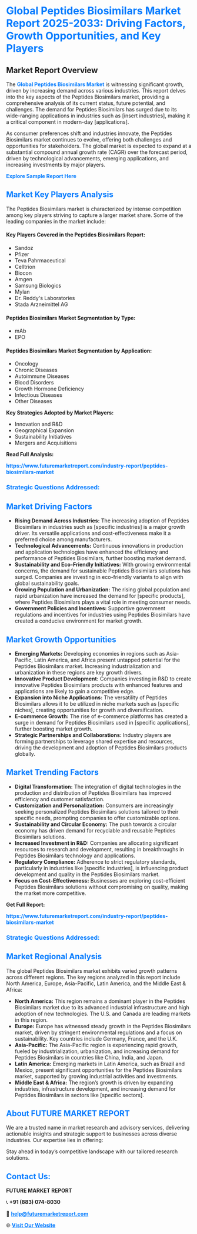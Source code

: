 <h1 style="color: #007BFF;">Global Peptides Biosimilars Market Report 2025-2033: Driving Factors, Growth Opportunities, and Key Players</h1>

<section id="overview">
<h2>Market Report Overview</h2>
<p>The <a href="https://www.futuremarketreport.com/industry-report/peptides-biosimilars-market" style="color: #007BFF; text-decoration: none;"><strong>Global Peptides Biosimilars Market</strong></a> is witnessing significant growth, driven by increasing demand across various industries. This report delves into the key aspects of the Peptides Biosimilars market, providing a comprehensive analysis of its current status, future potential, and challenges. The demand for Peptides Biosimilars has surged due to its wide-ranging applications in industries such as [insert industries], making it a critical component in modern-day [applications].</p>
<p>As consumer preferences shift and industries innovate, the Peptides Biosimilars market continues to evolve, offering both challenges and opportunities for stakeholders. The global market is expected to expand at a substantial compound annual growth rate (CAGR) over the forecast period, driven by technological advancements, emerging applications, and increasing investments by major players.</p>
</section>

<section id="overview">
<p><a href="https://www.futuremarketreport.com/request-sample/reportId=33117" style="color: #007BFF; text-decoration: none;"><strong>Explore Sample Report Here</strong></a></p>
</section>

<section id="key-players">
<h2 style="color: #007BFF;">Market Key Players Analysis</h2>
<p>The Peptides Biosimilars market is characterized by intense competition among key players striving to capture a larger market share. Some of the leading companies in the market include:</p>
<h4>Key Players Covered in the Peptides Biosimilars Report:</h4>
<ul><li>Sandoz</li><li>Pfizer</li><li>Teva Pahrmaceutical</li><li>Celltrion</li><li>Biocon</li><li>Amgen</li><li>Samsung Biologics</li><li>Mylan</li><li>Dr. Reddy&#039;s Laboratories</li><li>Stada Arzneimittel AG</li></ul>
<h4>Peptides Biosimilars Market Segmentation by Type:</h4>
<ul><li>mAb</li><li>EPO</li></ul>

<h4>Peptides Biosimilars Market Segmentation by Application:</h4>
<ul><li>Oncology</li><li>Chronic Diseases</li><li>Autoimmune Diseases</li><li>Blood Disorders</li><li>Growth Hormone Deficiency</li><li>Infectious Diseases</li><li>Other Diseases</li></ul>
<p><strong>Key Strategies Adopted by Market Players:</strong></p>
<ul>
<li>Innovation and R&D</li>
<li>Geographical Expansion</li>
<li>Sustainability Initiatives</li>
<li>Mergers and Acquisitions</li>
</ul>
</section>

<section>
<p><strong>Read Full Analysis: </strong></p><a href="https://www.futuremarketreport.com/industry-report/peptides-biosimilars-market" style="color: #007BFF; text-decoration: none;"><strong>https://www.futuremarketreport.com/industry-report/peptides-biosimilars-market</strong></a>
<h3 style="color: #007BFF;">Strategic Questions Addressed:</h3>
</section>

<section id="driving-factors">
<h2 style="color: #007BFF;">Market Driving Factors</h2>
<ul>
<li><strong>Rising Demand Across Industries:</strong> The increasing adoption of Peptides Biosimilars in industries such as [specific industries] is a major growth driver. Its versatile applications and cost-effectiveness make it a preferred choice among manufacturers.</li>
<li><strong>Technological Advancements:</strong> Continuous innovations in production and application technologies have enhanced the efficiency and performance of Peptides Biosimilars, further boosting market demand.</li>
<li><strong>Sustainability and Eco-Friendly Initiatives:</strong> With growing environmental concerns, the demand for sustainable Peptides Biosimilars solutions has surged. Companies are investing in eco-friendly variants to align with global sustainability goals.</li>
<li><strong>Growing Population and Urbanization:</strong> The rising global population and rapid urbanization have increased the demand for [specific products], where Peptides Biosimilars plays a vital role in meeting consumer needs.</li>
<li><strong>Government Policies and Incentives:</strong> Supportive government regulations and incentives for industries using Peptides Biosimilars have created a conducive environment for market growth.</li>
</ul>
</section>

<section id="growth-opportunities">
<h2 style="color: #007BFF;">Market Growth Opportunities</h2>
<ul>
<li><strong>Emerging Markets:</strong> Developing economies in regions such as Asia-Pacific, Latin America, and Africa present untapped potential for the Peptides Biosimilars market. Increasing industrialization and urbanization in these regions are key growth drivers.</li>
<li><strong>Innovative Product Development:</strong> Companies investing in R&D to create innovative Peptides Biosimilars products with enhanced features and applications are likely to gain a competitive edge.</li>
<li><strong>Expansion into Niche Applications:</strong> The versatility of Peptides Biosimilars allows it to be utilized in niche markets such as [specific niches], creating opportunities for growth and diversification.</li>
<li><strong>E-commerce Growth:</strong> The rise of e-commerce platforms has created a surge in demand for Peptides Biosimilars used in [specific applications], further boosting market growth.</li>
<li><strong>Strategic Partnerships and Collaborations:</strong> Industry players are forming partnerships to leverage shared expertise and resources, driving the development and adoption of Peptides Biosimilars products globally.</li>
</ul>
</section>

<section id="trending-factors">
<h2 style="color: #007BFF;">Market Trending Factors</h2>
<ul>
<li><strong>Digital Transformation:</strong> The integration of digital technologies in the production and distribution of Peptides Biosimilars has improved efficiency and customer satisfaction.</li>
<li><strong>Customization and Personalization:</strong> Consumers are increasingly seeking personalized Peptides Biosimilars solutions tailored to their specific needs, prompting companies to offer customizable options.</li>
<li><strong>Sustainability and Circular Economy:</strong> The push towards a circular economy has driven demand for recyclable and reusable Peptides Biosimilars solutions.</li>
<li><strong>Increased Investment in R&D:</strong> Companies are allocating significant resources to research and development, resulting in breakthroughs in Peptides Biosimilars technology and applications.</li>
<li><strong>Regulatory Compliance:</strong> Adherence to strict regulatory standards, particularly in industries like [specific industries], is influencing product development and quality in the Peptides Biosimilars market.</li>
<li><strong>Focus on Cost-Effectiveness:</strong> Businesses are exploring cost-efficient Peptides Biosimilars solutions without compromising on quality, making the market more competitive.</li>
</ul>
</section>

<section>
<p><strong>Get Full Report: </strong></p><a href="https://www.futuremarketreport.com/industry-report/peptides-biosimilars-market" style="color: #007BFF; text-decoration: none;"><strong>https://www.futuremarketreport.com/industry-report/peptides-biosimilars-market</strong></a>
<h3 style="color: #007BFF;">Strategic Questions Addressed:</h3>
</section>


<section id="regional-analysis">
<h2 style="color: #007BFF;">Market Regional Analysis</h2>
<p>The global Peptides Biosimilars market exhibits varied growth patterns across different regions. The key regions analyzed in this report include North America, Europe, Asia-Pacific, Latin America, and the Middle East & Africa:</p>
<ul>
<li><strong>North America:</strong> This region remains a dominant player in the Peptides Biosimilars market due to its advanced industrial infrastructure and high adoption of new technologies. The U.S. and Canada are leading markets in this region.</li>
<li><strong>Europe:</strong> Europe has witnessed steady growth in the Peptides Biosimilars market, driven by stringent environmental regulations and a focus on sustainability. Key countries include Germany, France, and the U.K.</li>
<li><strong>Asia-Pacific:</strong> The Asia-Pacific region is experiencing rapid growth, fueled by industrialization, urbanization, and increasing demand for Peptides Biosimilars in countries like China, India, and Japan.</li>
<li><strong>Latin America:</strong> Emerging markets in Latin America, such as Brazil and Mexico, present significant opportunities for the Peptides Biosimilars market, supported by growing industrial activities and investments.</li>
<li><strong>Middle East & Africa:</strong> The region’s growth is driven by expanding industries, infrastructure development, and increasing demand for Peptides Biosimilars in sectors like [specific sectors].</li>
</ul>
</section>

<footer>
<h2 style="color: #007BFF;">About FUTURE MARKET REPORT</h2>
<p>We are a trusted name in market research and advisory services, delivering actionable insights and strategic support to businesses across diverse industries. Our expertise lies in offering:</p>

<p>Stay ahead in today’s competitive landscape with our tailored research solutions.</p>

<h2 style="color: #007BFF;">Contact Us:</h2>
<p><strong>FUTURE MARKET REPORT</strong></p>
<p>📞 <strong>+91 (883) 074-8030</strong></p>
<p>📧 <strong><a href="mailto:help@futuremarketreport.com" style="color: #007BFF;">help@futuremarketreport.com</a></strong></p>
<p>🌐 <strong><a href="https://www.futuremarketreport.com/" style="color: #007BFF;">Visit Our Website</a></strong></p>
</footer>